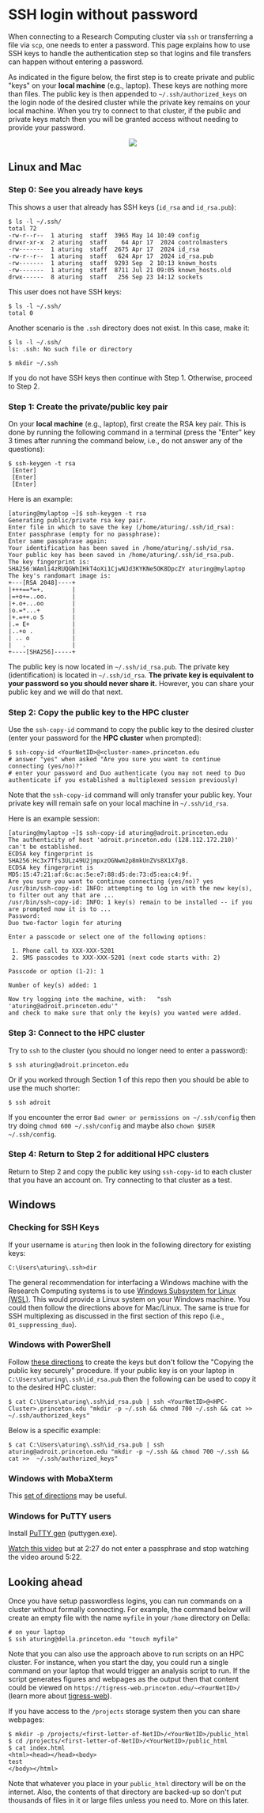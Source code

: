 # SSH login without password

When connecting to a Research Computing cluster via `ssh` or transferring a file via `scp`, one needs to enter a password. This page explains how to use SSH keys to handle the authentication step so that logins and file transfers can happen without entering a password.

As indicated in the figure below, the first step is to create private and public "keys" on your **local machine** (e.g., laptop). These keys are nothing more than files. The public key is then appended to `~/.ssh/authorized_keys` on the login node of the desired cluster while the private key remains on your local machine. When you try to connect to that cluster, if the public and private keys match then you will be granted access without needing to provide your password.

 <p align="center"><img src="https://tigress-web.princeton.edu/~jdh4/ssh_keys_princeton_research_computing.png" align="center"></p>

## Linux and Mac

### Step 0: See you already have keys

This shows a user that already has SSH keys (`id_rsa` and `id_rsa.pub`):

```
$ ls -l ~/.ssh/
total 72
-rw-r--r--  1 aturing  staff  3965 May 14 10:49 config
drwxr-xr-x  2 aturing  staff    64 Apr 17  2024 controlmasters
-rw-------  1 aturing  staff  2675 Apr 17  2024 id_rsa
-rw-r--r--  1 aturing  staff   624 Apr 17  2024 id_rsa.pub
-rw-------  1 aturing  staff  9293 Sep  2 10:13 known_hosts
-rw-------  1 aturing  staff  8711 Jul 21 09:05 known_hosts.old
drwx------  8 aturing  staff   256 Sep 23 14:12 sockets
```

This user does not have SSH keys:

```
$ ls -l ~/.ssh/
total 0
```

Another scenario is the `.ssh` directory does not exist. In this case, make it:

```
$ ls -l ~/.ssh/
ls: .ssh: No such file or directory

$ mkdir ~/.ssh
```

If you do not have SSH keys then continue with Step 1. Otherwise, proceed to Step 2.

### Step 1: Create the private/public key pair

On your **local machine** (e.g., laptop), first create the RSA key pair. This is done by running the following command in a terminal (press the "Enter" key 3 times after running the command below, i.e., do not answer any of the questions):

```
$ ssh-keygen -t rsa
 [Enter] 
 [Enter] 
 [Enter] 
```

Here is an example:

```
[aturing@mylaptop ~]$ ssh-keygen -t rsa
Generating public/private rsa key pair.
Enter file in which to save the key (/home/aturing/.ssh/id_rsa): 
Enter passphrase (empty for no passphrase): 
Enter same passphrase again: 
Your identification has been saved in /home/aturing/.ssh/id_rsa.
Your public key has been saved in /home/aturing/.ssh/id_rsa.pub.
The key fingerprint is:
SHA256:WAmli4zRUQGWhIHkT4oXi1CjwNJd3KYKNe5OK8DpcZY aturing@mylaptop
The key's randomart image is:
+---[RSA 2048]----+
|+++==*=+.        |
|=+o+=..oo.       |
|+.o+...oo        |
|o.=*...+         |
|+.=++.o S        |
|.= E+            |
|..+o .           |
| .. o            |
|   .             |
+----[SHA256]-----+
```

The public key is now located in `~/.ssh/id_rsa.pub`. The private key (identification) is located in `~/.ssh/id_rsa`. **The private key is equivalent to your password so you should never share it.** However, you can share your public key and we will do that next.

### Step 2: Copy the public key to the HPC cluster

Use the `ssh-copy-id` command to copy the public key to the desired cluster (enter your password for the **HPC cluster** when prompted):

```
$ ssh-copy-id <YourNetID>@<cluster-name>.princeton.edu
# answer "yes" when asked "Are you sure you want to continue connecting (yes/no)?"
# enter your password and Duo authenticate (you may not need to Duo authenticate if you established a multiplexed session previously)
```

Note that the `ssh-copy-id` command will only transfer your public key. Your private key will remain safe on your local machine in `~/.ssh/id_rsa`.

Here is an example session:

```
[aturing@mylaptop ~]$ ssh-copy-id aturing@adroit.princeton.edu
The authenticity of host 'adroit.princeton.edu (128.112.172.210)' can't be established.
ECDSA key fingerprint is SHA256:Hc3x7Tfs3ULz49U2jmpxzOGNwm2p8mkUnZVs8X1X7g8.
ECDSA key fingerprint is MD5:15:47:21:af:6c:ac:5e:e7:88:d5:de:73:d5:ea:c4:9f.
Are you sure you want to continue connecting (yes/no)? yes
/usr/bin/ssh-copy-id: INFO: attempting to log in with the new key(s), to filter out any that are ...
/usr/bin/ssh-copy-id: INFO: 1 key(s) remain to be installed -- if you are prompted now it is to ...
Password: 
Duo two-factor login for aturing

Enter a passcode or select one of the following options:

 1. Phone call to XXX-XXX-5201
 2. SMS passcodes to XXX-XXX-5201 (next code starts with: 2)

Passcode or option (1-2): 1

Number of key(s) added: 1

Now try logging into the machine, with:   "ssh 'aturing@adroit.princeton.edu'"
and check to make sure that only the key(s) you wanted were added.
```

### Step 3: Connect to the HPC cluster

Try to `ssh` to the cluster (you should no longer need to enter a password):

```
$ ssh aturing@adroit.princeton.edu
```

Or if you worked through Section 1 of this repo then you should be able to use the much shorter:

```
$ ssh adroit
```

If you encounter the error `Bad owner or permissions on ~/.ssh/config` then try doing `chmod 600 ~/.ssh/config` and maybe also `chown $USER ~/.ssh/config`.

### Step 4: Return to Step 2 for additional HPC clusters

Return to Step 2 and copy the public key using `ssh-copy-id` to each cluster that you have an account on. Try connecting to that cluster as a test.

## Windows

### Checking for SSH Keys

If your username is `aturing` then look in the following directory for existing keys:

```
C:\Users\aturing\.ssh>dir
```

The general recommendation for interfacing a Windows machine with the Research Computing systems is to use [Windows Subsystem for Linux (WSL)](https://learn.microsoft.com/en-us/windows/wsl/about). This would provide a Linux system on your Windows machine. You could then follow the directions above for Mac/Linux. The same is true for SSH multiplexing as discussed in the first section of this repo (i.e., `01_suppressing_duo`).

### Windows with PowerShell

Follow [these directions](https://www.techrepublic.com/blog/10-things/how-to-generate-ssh-keys-in-openssh-for-windows-10/) to create the keys but don't follow the "Copying the public key securely" procedure. If your public key is on your laptop in `C:\Users\aturing\.ssh\id_rsa.pub` then the following can be used to copy it to the desired HPC cluster:

```
$ cat C:\Users\aturing\.ssh\id_rsa.pub | ssh <YourNetID>@<HPC-Cluster>.princeton.edu "mkdir -p ~/.ssh && chmod 700 ~/.ssh && cat >>  ~/.ssh/authorized_keys"
```

Below is a specific example:

```
$ cat C:\Users\aturing\.ssh\id_rsa.pub | ssh aturing@adroit.princeton.edu "mkdir -p ~/.ssh && chmod 700 ~/.ssh && cat >>  ~/.ssh/authorized_keys"
```

### Windows with MobaXterm

This [set of directions](https://vlaams-supercomputing-centrum-vscdocumentation.readthedocs-hosted.com/en/latest/access/generating_keys_with_mobaxterm.html) may be useful.


### Windows for PuTTY users

Install [PuTTY gen](https://www.chiark.greenend.org.uk/~sgtatham/putty/latest.html) (puttygen.exe).

[Watch this video](https://youtu.be/2nkAQ9M6ZF8) but at 2:27 do not enter a passphrase and stop watching the video around 5:22.

## Looking ahead

Once you have setup passwordless logins, you can run commands on a cluster without formally connecting. For example, the command below will create an empty file with the name `myfile` in your `/home` directory on Della:

```
# on your laptop
$ ssh aturing@della.princeton.edu "touch myfile"
```

Note that you can also use the approach above to run scripts on an HPC cluster. For instance, when you start the day, you could run a single command on your laptop that would trigger an analysis script to run. If the script generates figures and webpages as the output then that content could be viewed on `https://tigress-web.princeton.edu/~<YourNetID>/` (learn more about [tigress-web](https://researchcomputing.princeton.edu/support/knowledge-base/tigress-web)).

If you have access to the `/projects` storage system then you can share webpages:

```
$ mkdir -p /projects/<first-letter-of-NetID>/<YourNetID>/public_html
$ cd /projects/<first-letter-of-NetID>/<YourNetID>/public_html
$ cat index.html
<html><head></head><body>
test
</body></html>
```

Note that whatever you place in your `public_html` directory will be on the internet. Also, the contents of that directory are backed-up so don't put thousands of files in it or large files unless you need to. More on this later.
